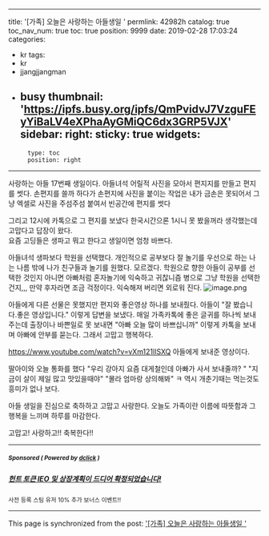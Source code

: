 
---
title: '[가족] 오늘은 사랑하는 아들생일 '
permlink: 42982h
catalog: true
toc_nav_num: true
toc: true
position: 9999
date: 2019-02-28 17:03:24
categories:
- kr
tags:
- kr
- jjangjjangman
- busy
thumbnail: 'https://ipfs.busy.org/ipfs/QmPvidvJ7VzguFEyYiBaLV4eXPhaAyGMiQC6dx3GRP5VJX'
sidebar:
    right:
        sticky: true
widgets:
    -
        type: toc
        position: right
---



사랑하는 아들 17번째 생일이다. 
아들녀석 어릴적 사진을 모아서 편지지를 만들고 편지를 썻다. 
손편지를 쓸까 하다가 손편지에 사진을 붙이는 작업은  내가 금손은 
못되어서 그냥 엑셀로 사진을 주섬주섬 붙여서 빈공간에 편지를 썻다

그리고 12시에 카톡으로 그 편지를 보냈다
한국시간으론 1시니 못 봤을꺼라 생각했는데
고맙다고 답장이 왔다.  
요즘 고딩들은 생파고 뭐고 한다고 생일이면 엄청 바쁘다.  

아들녀석 생파보다 학원을 선택했다. 
개인적으로 공부보다 잘 놀기를 우선으로 하는 나는
나름  밖에 나가 친구들과 놀기를 원했다. 
모르겠다. 학원으로 향한 아들이 공부를 선택한 것인지
아니면 아빠처럼 혼자놀기에 익숙하고 귀찮니즘 병으로
그냥 학원을 선택한 건지,,,
만약 후자라면 조금 걱정이다. 익숙해져 버리면 외로워 진다. 
![image.png](https://ipfs.busy.org/ipfs/QmPvidvJ7VzguFEyYiBaLV4eXPhaAyGMiQC6dx3GRP5VJX)

아들에게 다른 선물은 못했지만  편지와 좋은영상 하나를 보내줬다. 
아들이 "잘 봤습니다.좋은 영상입니다." 이렇게 답변을 보냈다.
매일 가족카톡에  좋은 글귀를 하나씩 보내주는데 출장이나 바쁜일로
못 보내면 "아빠 오늘 많이 바쁘십니까" 이렇게 카톡을 보내며 
아빠에 안부를 묻는다. 그래서 고맙고  행복하다. 

https://www.youtube.com/watch?v=vXm121lISXQ
아들에게 보내준 영상이다. 


딸아이와 오늘 통화를 했다
"우리 강아지 요즘 대게철인데 아빠가 사서 보내줄까? "
"지금이 살이 제일 많고 맛있을때야"
"몰라 엄마랑 상의해봐"  ㅋ 역시 개춘기때는 먹는것도
흥미가 없나 보다. 

아들 생일을 진심으로 축하하고  고맙고 사랑한다.
오늘도 가족이란 이름에 따뜻함과 그 행복을 느끼며
하루를 마감한다. 

고맙고! 사랑하고!! 축복한다!!





---

#####  <sub> **Sponsored ( Powered by [dclick](https://www.dclick.io) )** </sub>
##### [헌트 토큰 IEO 및 상장계획이 드디어 확정되었습니다!](https://api.dclick.io/v1/c?x=eyJhbGciOiJIUzI1NiIsInR5cCI6IkpXVCJ9.eyJjIjoia2lidW1oIiwicyI6IjQyOTgyaCIsImEiOlsidC0xNTAwIl0sInVybCI6Imh0dHBzOi8vc3RlZW1pdC5jb20va3IvQHByb2plY3Q3L2llby0xMCIsImlhdCI6MTU1MTQ4NTI2OCwiZXhwIjoxODY2ODQ1MjY4fQ.JBJwA7BlnhWoWP5P776NjhoqxVAogXA8QtsIEH5M490)
<sup>사전 등록 스팀 유저 10% 추가 보너스 이벤트!!</sup>
</center>

- - -

This page is synchronized from the post: ['[가족] 오늘은 사랑하는 아들생일 '](https://steemit.com/@kibumh/42982h)
